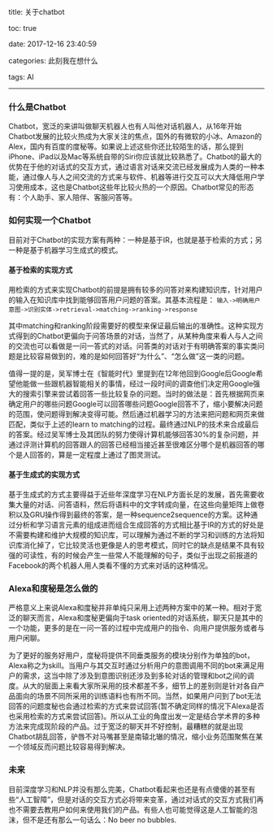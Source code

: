 title: 关于chatbot

toc: true

date: 2017-12-16 23:40:59

categories: 此刻我在想什么

tags: AI

---

### 什么是Chatbot

Chatbot，宽泛的来讲叫做聊天机器人也有人叫他对话机器人，从16年开始Chatbot发展的比较火热成为大家关注的焦点，国外的有微软的小冰、Amazon的Alex，国内有百度的度秘等。如果说上述这些你还比较陌生的话，那么提到iPhone、iPad以及Mac等系统自带的Siri你应该就比较熟悉了。Chatbot的最大的优势在于他的对话式的交互方式，通过语言对话来交流已经发展成为人类的一种本能，通过像人与人之间交流的方式来与软件、机器等进行交互可以大大降低用户学习使用成本，这也是Chatbot这些年比较火热的一个原因。Chatbot常见的形态有：个人助手、家人陪伴、客服问答等。


### 如何实现一个Chatbot

目前对于Chatbot的实现方案有两种：一种是基于IR，也就是基于检索的方式；另一种是基于机器学习生成式的模式。

#### 基于检索的实现方式
用检索的方式来实现Chatbot的前提是拥有较多的问答对来构建知识库，针对用户的输入在知识库中找到能够回答用户问题的答案。其基本流程是：
`输入->明确用户意图->识别实体->retrieval->matching->ranking->response`

其中matching和ranking阶段需要好的模型来保证最后输出的准确性。这种实现方式得到的Chatbot更偏向于问答场景的对话，当然了，从某种角度来看人与人之间的交流也可以看做是一问一答式的对话。问答类的对话对于有明确答案的事实类问题是比较容易做到的，难的是如何回答好“为什么”、“怎么做”这一类的问题。

值得一提的是，吴军博士在《智能时代》里提到在12年他回到Google后Google希望他能做一些跟机器智能相关的事情，经过一段时间的调查他们决定用Google强大的搜索引擎来尝试着回答一些比较复杂的问题。当时的做法是：首先根据网页来确定用户的哪些问题Google可以回答哪些问题Google回答不了，缩小要解决问题的范围，使问题得到解决变得可能。然后通过机器学习的方法来把问题和网页来做匹配，类似于上述的learn to matching的过程。最终通过NLP的技术来合成最后的答案。经过吴军博士及其团队的努力使得计算机能够回答30%的复杂问题，并通过评测计算机的回答跟人的回答已经相当接近甚至很难区分哪个是机器回答的哪个是人回答的，算是一定程度上通过了图灵测试。

#### 基于生成式的实现方式

基于生成式的方式主要得益于近些年深度学习在NLP方面长足的发展，首先需要收集大量的对话、问答语料，然后将语料中的文字转成向量，在这些向量矩阵上做卷积以及GRU操作得到最终的答案，是一种sequence2sequence的方案。这种通过分析和学习语言元素的组成进而组合生成回答的方式相比基于IR的方式的好处是不需要构建和维护大规模的知识库，可以理解为通过不断的学习和训练的方法将知识库消化掉了，它比较灵活也更像是人的思考模式，同时它的缺点是结果不具有较强的可读性，有的时候会产生一些常人不能理解的句子，类似于出现之前报道的Facebook的两个机器人用人类看不懂的方式来对话的这种情况。

### Alexa和度秘是怎么做的

严格意义上来说Alexa和度秘并非单纯只采用上述两种方案中的某一种。相对于宽泛的聊天而言，Alexa和度秘更偏向于task oriented的对话系统，聊天只是其中的一个功能，更多的是在一问一答的过程中完成用户的指令、向用户提供服务或者与用户闲聊。

为了更好的服务好用户，度秘将提供不同垂类服务的模块分别作为单独的bot，Alexa称之为skill。当用户与其交互时通过分析用户的意图调用不同的bot来满足用户的需求，这当中除了涉及到意图识别还涉及到多轮对话的管理和bot之间的调度。从大的层面上来看大家所采用的技术都差不多，细节上的差别则是针对各自产品面向的场景不同所采用的训练语料也有所不同。当然，如果用户问到了bot无法回答的问题度秘也会通过检索的方式来尝试回答(暂不确定同样的情况下Alexa是否也采用检索的方式来尝试回答)。所以从工业的角度出发一定是结合学术界的多种方法来完成现阶段的产品。过于宽泛的聊天并不好控制，最糟糕的就是出现Chatbot胡乱回答，驴唇不对马嘴甚至是南辕北辙的情况，缩小业务范围聚焦在某一个领域反而问题比较容易得到解决。


### 未来
目前深度学习和NLP并没有那么完美，Chatbot看起来也还是有点傻傻的甚至有些“人工智障”，但是对话的交互方式必将带来变革，通过对话式的交互方式我们再也不需要去教用户如何来使用我们的产品。有些人也可能觉得这是人工智能的泡沫，但不是还有那么一句话么：No beer no bubbles.